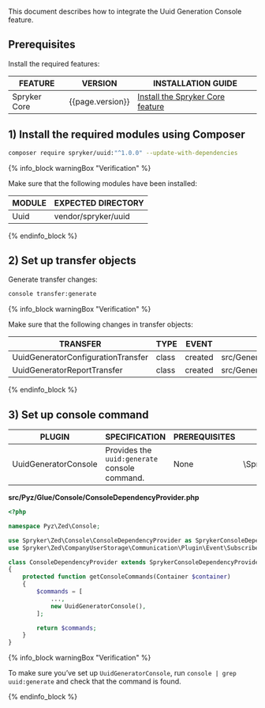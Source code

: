 This document describes how to integrate the Uuid Generation Console feature.

## Prerequisites

Install the required features:

| FEATURE | VERSION | INSTALLATION GUIDE |
| - | - | - |
| Spryker Core | {{page.version}} | [Install the Spryker Core feature](/docs/scos/dev/feature-integration-guides/{{page.version}}/spryker-core-feature-integration.html) |


## 1) Install the required modules using Composer



```bash
composer require spryker/uuid:"^1.0.0" --update-with-dependencies
```

{% info_block warningBox "Verification" %}

Make sure that the following modules have been installed:

| MODULE | EXPECTED DIRECTORY|
| - | - |
| Uuid | vendor/spryker/uuid |


{% endinfo_block %}


## 2) Set up transfer objects

Generate transfer changes:

```bash
console transfer:generate
```

{% info_block warningBox "Verification" %}


Make sure that the following changes in transfer objects:

| TRANSFER | TYPE | EVENT | PATH |
| - | - | - | - |
| UuidGeneratorConfigurationTransfer | class | created | src/Generated/Shared/Transfer/UuidGeneratorConfigurationTransfer.php |
| UuidGeneratorReportTransfer | class | created |src/Generated/Shared/Transfer/UuidGeneratorReportTransfer.php |

{% endinfo_block %}


## 3) Set up console command

| PLUGIN | SPECIFICATION | PREREQUISITES | NAMESPACE |
| - | - | - | - |
| UuidGeneratorConsole | Provides the `uuid:generate` console command. | None | \Spryker\Zed\Uuid\Communication\Console\UuidGeneratorConsole |

**src/Pyz/Glue/Console/ConsoleDependencyProvider.php**

```php
<?php

namespace Pyz\Zed\Console;

use Spryker\Zed\Console\ConsoleDependencyProvider as SprykerConsoleDependencyProvider;
use Spryker\Zed\CompanyUserStorage\Communication\Plugin\Event\Subscriber\CompanyUserStorageEventSubscriber;

class ConsoleDependencyProvider extends SprykerConsoleDependencyProvider
{
    protected function getConsoleCommands(Container $container)
    {
        $commands = [
            ...,
            new UuidGeneratorConsole(),
        ];

        return $commands;
    }
}
```

{% info_block warningBox "Verification" %}


To make sure you’ve set up `UuidGeneratorConsole`, run `console | grep uuid:generate` and check that the command is found.

{% endinfo_block %}
